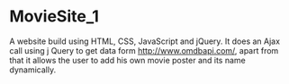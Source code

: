 # MovieSite_1
A website build using HTML, CSS, JavaScript and jQuery. It does an Ajax call using j Query to get data form http://www.omdbapi.com/, apart from that it allows the user to add his own movie poster and its name dynamically.
